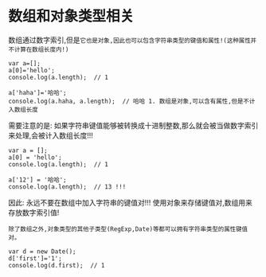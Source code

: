 # 数组和对象类型相关

数组通过数字索引,但是`它也是对象,因此也可以包含字符串类型的键值和属性!(这种属性并不计算在数组长度内!)`

    var a=[];
    a[0]='hello';
    console.log(a.length);  // 1 
    
    a['haha']='哈哈';
    console.log(a.haha, a.length);  // 哈哈 1. 数组是对象,可以含有属性,但是不计入数组长度
    
需要注意的是: 如果字符串键值能够被转换成十进制整数,那么就会被当做数字索引来处理,会被计入数组长度!!!

    var a = [];
    a[0] = 'hello';
    console.log(a.length);  // 1
    
    a['12'] = '哈哈';
    console.log(a.length);  // 13 !!!
    
因此: 永远不要在数组中加入字符串的键值对!!! 使用对象来存储键值对,数组用来存放数字索引值!

    除了数组之外,对象类型的其他子类型(RegExp,Date)等都可以拥有字符串类型的属性键值对。

    var d = new Date();
    d['first']='1';
    console.log(d.first);  // 1